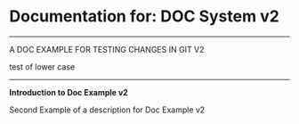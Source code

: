 # Documentation for: DOC System v2

---

A DOC EXAMPLE FOR TESTING CHANGES IN GIT V2

test of lower case 

---

**Introduction to Doc Example v2**

Second Example of a description for Doc Example v2
